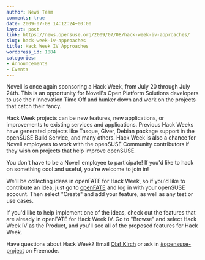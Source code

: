 ```yaml
---
author: News Team
comments: true
date: 2009-07-08 14:12:24+00:00
layout: post
link: https://news.opensuse.org/2009/07/08/hack-week-iv-approaches/
slug: hack-week-iv-approaches
title: Hack Week IV Approaches
wordpress_id: 1884
categories:
- Announcements
- Events
---
```


Novell is once again sponsoring a Hack Week, from July 20 through July 24th. This is an opportunity for Novell's Open Platform Solutions developers to use their Innovation Time Off and hunker down and work on the projects that catch their fancy.

Hack Week projects can be new features, new applications, or improvements to existing services and applications. Previous Hack Weeks have generated projects like Tasque, Giver, Debian package support in the openSUSE Build Service, and many others. Hack Week is also a chance for Novell employees to work with the openSUSE Community contributors if they wish on projects that help improve openSUSE.

You don't have to be a Novell employee to participate! If you'd like to hack on something cool and useful, you're welcome to join in!

We'll be collecting ideas in openFATE for Hack Week, so if you'd like to contribute an idea, just go to [openFATE](//features.opensuse.org/) and log in with your openSUSE account. Then select "Create" and add your feature, as well as any test or use cases.

If you'd like to help implement one of the ideas, check out the features that are already in openFATE for Hack Week IV. Go to "Browse" and select Hack Week IV as the Product, and you'll see all of the proposed features for Hack Week.

Have questions about Hack Week? Email [Olaf Kirch](mailto:okir@suse.de) or ask in [#opensuse-project](irc://freenode.net/opensuse-project) on Freenode.

